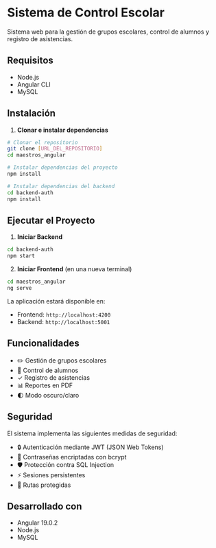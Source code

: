 # Sistema de Control Escolar

Sistema web para la gestión de grupos escolares, control de alumnos y registro de asistencias.

## Requisitos

- Node.js
- Angular CLI
- MySQL

## Instalación

1. **Clonar e instalar dependencias**
```bash
# Clonar el repositorio
git clone [URL_DEL_REPOSITORIO]
cd maestros_angular

# Instalar dependencias del proyecto
npm install

# Instalar dependencias del backend
cd backend-auth
npm install
```

## Ejecutar el Proyecto

1. **Iniciar Backend**
```bash
cd backend-auth
npm start
```

2. **Iniciar Frontend** (en una nueva terminal)
```bash
cd maestros_angular
ng serve
```

La aplicación estará disponible en:
- Frontend: `http://localhost:4200`
- Backend: `http://localhost:5001`

## Funcionalidades

- ✏️ Gestión de grupos escolares
- 👥 Control de alumnos
- ✓ Registro de asistencias
- 📊 Reportes en PDF
- 🌓 Modo oscuro/claro

## Seguridad

El sistema implementa las siguientes medidas de seguridad:

- 🔒 Autenticación mediante JWT (JSON Web Tokens)
- 🔑 Contraseñas encriptadas con bcrypt
- 🛡️ Protección contra SQL Injection
- ⚡ Sesiones persistentes
- 🚫 Rutas protegidas

## Desarrollado con

- Angular 19.0.2
- Node.js
- MySQL
